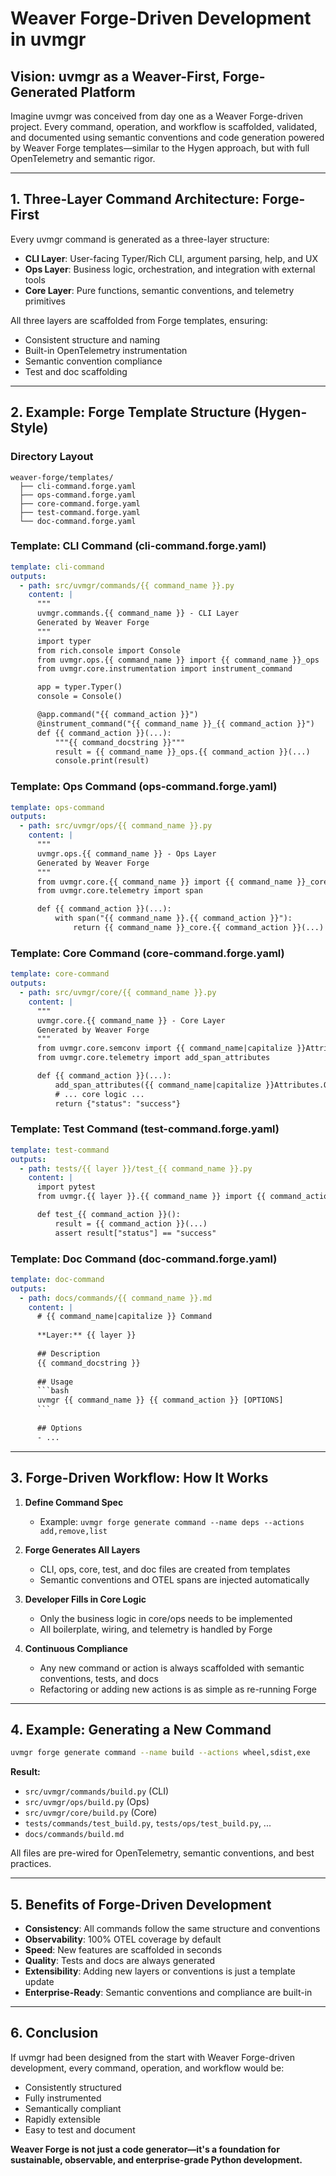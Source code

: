 # Weaver Forge-Driven Development in uvmgr

## Vision: uvmgr as a Weaver-First, Forge-Generated Platform

Imagine uvmgr was conceived from day one as a Weaver Forge-driven project. Every command, operation, and workflow is scaffolded, validated, and documented using semantic conventions and code generation powered by Weaver Forge templates—similar to the Hygen approach, but with full OpenTelemetry and semantic rigor.

---

## 1. Three-Layer Command Architecture: Forge-First

Every uvmgr command is generated as a three-layer structure:

- **CLI Layer**: User-facing Typer/Rich CLI, argument parsing, help, and UX
- **Ops Layer**: Business logic, orchestration, and integration with external tools
- **Core Layer**: Pure functions, semantic conventions, and telemetry primitives

All three layers are scaffolded from Forge templates, ensuring:
- Consistent structure and naming
- Built-in OpenTelemetry instrumentation
- Semantic convention compliance
- Test and doc scaffolding

---

## 2. Example: Forge Template Structure (Hygen-Style)

### Directory Layout

```
weaver-forge/templates/
  ├── cli-command.forge.yaml
  ├── ops-command.forge.yaml
  ├── core-command.forge.yaml
  ├── test-command.forge.yaml
  └── doc-command.forge.yaml
```

### Template: CLI Command (cli-command.forge.yaml)

```yaml
template: cli-command
outputs:
  - path: src/uvmgr/commands/{{ command_name }}.py
    content: |
      """
      uvmgr.commands.{{ command_name }} - CLI Layer
      Generated by Weaver Forge
      """
      import typer
      from rich.console import Console
      from uvmgr.ops.{{ command_name }} import {{ command_name }}_ops
      from uvmgr.core.instrumentation import instrument_command

      app = typer.Typer()
      console = Console()

      @app.command("{{ command_action }}")
      @instrument_command("{{ command_name }}_{{ command_action }}")
      def {{ command_action }}(...):
          """{{ command_docstring }}"""
          result = {{ command_name }}_ops.{{ command_action }}(...)
          console.print(result)
```

### Template: Ops Command (ops-command.forge.yaml)

```yaml
template: ops-command
outputs:
  - path: src/uvmgr/ops/{{ command_name }}.py
    content: |
      """
      uvmgr.ops.{{ command_name }} - Ops Layer
      Generated by Weaver Forge
      """
      from uvmgr.core.{{ command_name }} import {{ command_name }}_core
      from uvmgr.core.telemetry import span

      def {{ command_action }}(...):
          with span("{{ command_name }}.{{ command_action }}"):
              return {{ command_name }}_core.{{ command_action }}(...)
```

### Template: Core Command (core-command.forge.yaml)

```yaml
template: core-command
outputs:
  - path: src/uvmgr/core/{{ command_name }}.py
    content: |
      """
      uvmgr.core.{{ command_name }} - Core Layer
      Generated by Weaver Forge
      """
      from uvmgr.core.semconv import {{ command_name|capitalize }}Attributes
      from uvmgr.core.telemetry import add_span_attributes

      def {{ command_action }}(...):
          add_span_attributes({{ command_name|capitalize }}Attributes.OPERATION, "{{ command_action }}")
          # ... core logic ...
          return {"status": "success"}
```

### Template: Test Command (test-command.forge.yaml)

```yaml
template: test-command
outputs:
  - path: tests/{{ layer }}/test_{{ command_name }}.py
    content: |
      import pytest
      from uvmgr.{{ layer }}.{{ command_name }} import {{ command_action }}

      def test_{{ command_action }}():
          result = {{ command_action }}(...)
          assert result["status"] == "success"
```

### Template: Doc Command (doc-command.forge.yaml)

```yaml
template: doc-command
outputs:
  - path: docs/commands/{{ command_name }}.md
    content: |
      # {{ command_name|capitalize }} Command
      
      **Layer:** {{ layer }}
      
      ## Description
      {{ command_docstring }}
      
      ## Usage
      ```bash
      uvmgr {{ command_name }} {{ command_action }} [OPTIONS]
      ```
      
      ## Options
      - ...
```

---

## 3. Forge-Driven Workflow: How It Works

1. **Define Command Spec**
   - Example: `uvmgr forge generate command --name deps --actions add,remove,list`

2. **Forge Generates All Layers**
   - CLI, ops, core, test, and doc files are created from templates
   - Semantic conventions and OTEL spans are injected automatically

3. **Developer Fills in Core Logic**
   - Only the business logic in core/ops needs to be implemented
   - All boilerplate, wiring, and telemetry is handled by Forge

4. **Continuous Compliance**
   - Any new command or action is always scaffolded with semantic conventions, tests, and docs
   - Refactoring or adding new actions is as simple as re-running Forge

---

## 4. Example: Generating a New Command

```bash
uvmgr forge generate command --name build --actions wheel,sdist,exe
```

**Result:**
- `src/uvmgr/commands/build.py` (CLI)
- `src/uvmgr/ops/build.py` (Ops)
- `src/uvmgr/core/build.py` (Core)
- `tests/commands/test_build.py`, `tests/ops/test_build.py`, ...
- `docs/commands/build.md`

All files are pre-wired for OpenTelemetry, semantic conventions, and best practices.

---

## 5. Benefits of Forge-Driven Development

- **Consistency**: All commands follow the same structure and conventions
- **Observability**: 100% OTEL coverage by default
- **Speed**: New features are scaffolded in seconds
- **Quality**: Tests and docs are always generated
- **Extensibility**: Adding new layers or conventions is just a template update
- **Enterprise-Ready**: Semantic conventions and compliance are built-in

---

## 6. Conclusion

If uvmgr had been designed from the start with Weaver Forge-driven development, every command, operation, and workflow would be:
- Consistently structured
- Fully instrumented
- Semantically compliant
- Rapidly extensible
- Easy to test and document

**Weaver Forge is not just a code generator—it's a foundation for sustainable, observable, and enterprise-grade Python development.** 